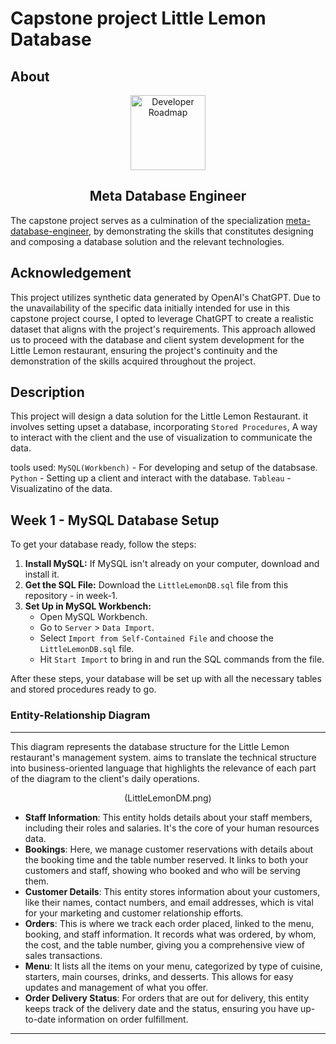 # Capstone project Little Lemon Database

## About
<p align="center">
  <a href="https://github.com/marcoshsq/PythonPredictiveAnalytics">
    <img src="https://1000logos.net/wp-content/uploads/2021/10/logo-Meta.png" alt="Developer Roadmap" width="120" height="">
  </a>
</p>
  <h2 align="center">Meta Database Engineer</h2>
</div>

The capstone project serves as a culmination of the specialization [meta-database-engineer](https://www.coursera.org/professional-certificates/meta-database-engineer#courses), by demonstrating the skills that constitutes designing and composing a database solution and the relevant technologies.

## Acknowledgement  
This project utilizes synthetic data generated by OpenAI's ChatGPT. Due to the unavailability of the specific data initially intended for use in this capstone project course, I opted to leverage ChatGPT to create a realistic dataset that aligns with the project's requirements. This approach allowed us to proceed with the database and client system development for the Little Lemon restaurant, ensuring the project's continuity and the demonstration of the skills acquired throughout the project.

## Description 
This  project will design a data solution for the Little Lemon Restaurant. it involves setting upset a database, incorporating `Stored Procedures`, A way to interact with the client and the use of visualization to communicate the data.

tools used:
`MySQL(Workbench)` - For developing and setup of the databsase.
`Python` - Setting up a client and interact with the database.
`Tableau` - Visualizatino of the data.

## Week 1 - MySQL Database Setup
To get your database ready, follow the steps:

1. **Install MySQL:** If MySQL isn't already on your computer, download and install it.
2. **Get the SQL File:** Download the `LittleLemonDB.sql` file from this repository - in week-1.
3. **Set Up in MySQL Workbench:**
   - Open MySQL Workbench.
   - Go to `Server` > `Data Import`.
   - Select `Import from Self-Contained File` and choose the `LittleLemonDB.sql` file.
   - Hit `Start Import` to bring in and run the SQL commands from the file.

After these steps, your database will be set up with all the necessary tables and stored procedures ready to go.


### Entity-Relationship Diagram
---
This diagram represents the database structure for the Little Lemon restaurant's management system.  aims to translate the technical structure into business-oriented language that highlights the relevance of each part of the diagram to the client's daily operations.
<p align="center">
(LittleLemonDM.png)
</p>

- **Staff Information**: This entity holds details about your staff members, including their roles and salaries. It's the core of your human resources data.
- **Bookings**: Here, we manage customer reservations with details about the booking time and the table number reserved. It links to both your customers and staff, showing who booked and who will be serving them.
- **Customer Details**: This entity stores information about your customers, like their names, contact numbers, and email addresses, which is vital for your marketing and customer relationship efforts.
- **Orders**: This is where we track each order placed, linked to the menu, booking, and staff information. It records what was ordered, by whom, the cost, and the table number, giving you a comprehensive view of sales transactions.
- **Menu**: It lists all the items on your menu, categorized by type of cuisine, starters, main courses, drinks, and desserts. This allows for easy updates and management of what you offer.
- **Order Delivery Status**: For orders that are out for delivery, this entity keeps track of the delivery date and the status, ensuring you have up-to-date information on order fulfillment.
---
